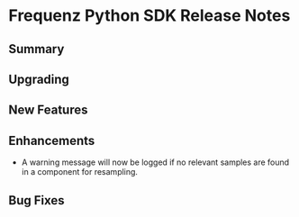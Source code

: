 # Frequenz Python SDK Release Notes

## Summary

<!-- Here goes a general summary of what this release is about -->

## Upgrading

<!-- Here goes notes on how to upgrade from previous versions, including deprecations and what they should be replaced with -->

## New Features

<!-- Here goes the main new features and examples or instructions on how to use them -->

## Enhancements

- A warning message will now be logged if no relevant samples are found in a component for resampling.

## Bug Fixes

<!-- Here goes notable bug fixes that are worth a special mention or explanation -->
